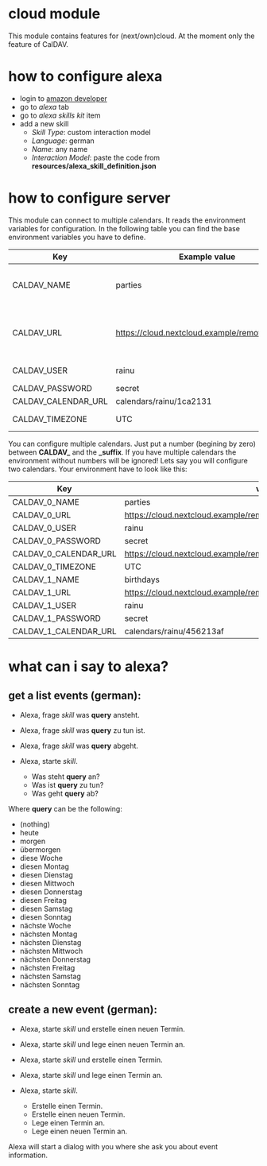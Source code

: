 # cloud module
This module contains features for (next/own)cloud. At the moment only the feature of CalDAV.

# how to configure alexa

* login to [amazon developer](http://developer.amazon.com)
* go to _alexa_ tab
* go to _alexa skills kit_ item
* add a new skill
  * _Skill Type_: custom interaction model
  * _Language_: german
  * _Name_: any name
  * _Interaction Model_: paste the code from __resources/alexa_skill_definition.json__

# how to configure server

This module can connect to multiple calendars. It reads the environment variables for configuration. In the following
table you can find the base environment variables you have to define.

| Key  | Example value  |  Description  |
|---|---|---|
| CALDAV_NAME | parties  | A natural name/alias of this callendar. This is important because the user can ask for this name!  |
| CALDAV_URL  | https://cloud.nextcloud.example/remote.php/dav | The CalDav-URL of your calendar. In next/own-cloud instances it is normaly &lt;domain&gt;/remove.php/dav |
| CALDAV_USER  | rainu | The user name for this calendar. |
| CALDAV_PASSWORD  | secret | The users password. |
| CALDAV_CALENDAR_URL  | calendars/rainu/1ca2131  | The specific calendar url. |
| CALDAV_TIMEZONE | UTC | (optional) The default time zone for this calendar |

You can configure multiple calendars. Just put a number (begining by zero) between **CALDAV_** and the **_suffix**. If you have multiple calendars the environment without numbers will be ignored! Lets say you will configure two calendars. Your environment have to look like this:

| Key  | value |
|---|---|
| CALDAV_0_NAME | parties |
| CALDAV_0_URL | https://cloud.nextcloud.example/remote.php/dav |
| CALDAV_0_USER | rainu |
| CALDAV_0_PASSWORD | secret |
| CALDAV_0_CALENDAR_URL | https://cloud.nextcloud.example/remote.php/dav/calendars/rainu/1ca2131/ |
| CALDAV_0_TIMEZONE | UTC |
| CALDAV_1_NAME | birthdays |
| CALDAV_1_URL | https://cloud.nextcloud.example/remote.php/dav |
| CALDAV_1_USER | rainu |
| CALDAV_1_PASSWORD | secret |
| CALDAV_1_CALENDAR_URL | calendars/rainu/456213af |

# what can i say to alexa?

## get a list events (german):

* Alexa, frage _skill_ was __query__ ansteht.
* Alexa, frage _skill_ was __query__ zu tun ist.
* Alexa, frage _skill_ was __query__ abgeht.

* Alexa, starte _skill_.
  * Was steht __query__ an?
  * Was ist __query__ zu tun?
  * Was geht __query__ ab?
  
Where __query__ can be the following:
* (nothing)
* heute
* morgen
* übermorgen
* diese Woche
* diesen Montag
* diesen Dienstag
* diesen Mittwoch
* diesen Donnerstag
* diesen Freitag
* diesen Samstag
* diesen Sonntag
* nächste Woche
* nächsten Montag
* nächsten Dienstag
* nächsten Mittwoch
* nächsten Donnerstag
* nächsten Freitag
* nächsten Samstag
* nächsten Sonntag

## create a new event (german):

* Alexa, starte _skill_ und erstelle einen neuen Termin.
* Alexa, starte _skill_ und lege einen neuen Termin an.
* Alexa, starte _skill_ und erstelle einen Termin.
* Alexa, starte _skill_ und lege einen Termin an.

* Alexa, starte _skill_.
  * Erstelle einen Termin.
  * Erstelle einen neuen Termin.
  * Lege einen Termin an.
  * Lege einen neuen Termin an.
  
Alexa will start a dialog with you where she ask you about event information.